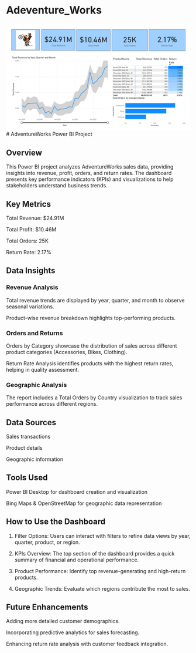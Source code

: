 # Adeventure_Works
<img src="Dashboard.png" width=1000>
# AdventureWorks Power BI Project

## Overview

This Power BI project analyzes AdventureWorks sales data, providing insights into revenue, profit, orders, and return rates. The dashboard presents key performance indicators (KPIs) and visualizations to help stakeholders understand business trends.

## Key Metrics

Total Revenue: $24.91M

Total Profit: $10.46M

Total Orders: 25K

Return Rate: 2.17%

## Data Insights

### Revenue Analysis

Total revenue trends are displayed by year, quarter, and month to observe seasonal variations.

Product-wise revenue breakdown highlights top-performing products.

### Orders and Returns

Orders by Category showcase the distribution of sales across different product categories (Accessories, Bikes, Clothing).

Return Rate Analysis identifies products with the highest return rates, helping in quality assessment.

### Geographic Analysis

The report includes a Total Orders by Country visualization to track sales performance across different regions.

## Data Sources

Sales transactions

Product details

Geographic information

## Tools Used

Power BI Desktop for dashboard creation and visualization

Bing Maps & OpenStreetMap for geographic data representation

## How to Use the Dashboard

1. Filter Options: Users can interact with filters to refine data views by year, quarter, product, or region.

2. KPIs Overview: The top section of the dashboard provides a quick summary of financial and operational performance.

3. Product Performance: Identify top revenue-generating and high-return products.

4. Geographic Trends: Evaluate which regions contribute the most to sales.

## Future Enhancements

Adding more detailed customer demographics.

Incorporating predictive analytics for sales forecasting.

Enhancing return rate analysis with customer feedback integration.

